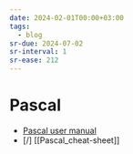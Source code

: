 ```yaml
---
date: 2024-02-01T00:00+03:00
tags:
  - blog
sr-due: 2024-07-02
sr-interval: 1
sr-ease: 212
---
```


# Pascal

- [Pascal user manual](http://pascal.hansotten.com/uploads/books/Pascal_User_Manual_and_Report_Fourth_Edition.pdf)
- [/] [[Pascal_cheat-sheet]]
